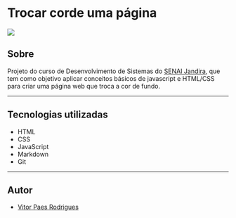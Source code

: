 ﻿# Trocar corde uma página

![](./img/Captura%20de%20tela%202025-01-30%20103840.png./)

## Sobre 
Projeto do curso de Desenvolvimento de Sistemas do [SENAI Jandira](https://sp.senai.br/unidade/jandira/), que tem como objetivo aplicar conceitos básicos de javascript e HTML/CSS para criar uma página web que troca a cor de fundo.

---
## Tecnologias utilizadas
- HTML
- CSS
- JavaScript
- Markdown
- Git
---

## Autor
- [Vitor Paes Rodrigues](https://www.linkedin.com/in/vitor-paes-166b95295/)

